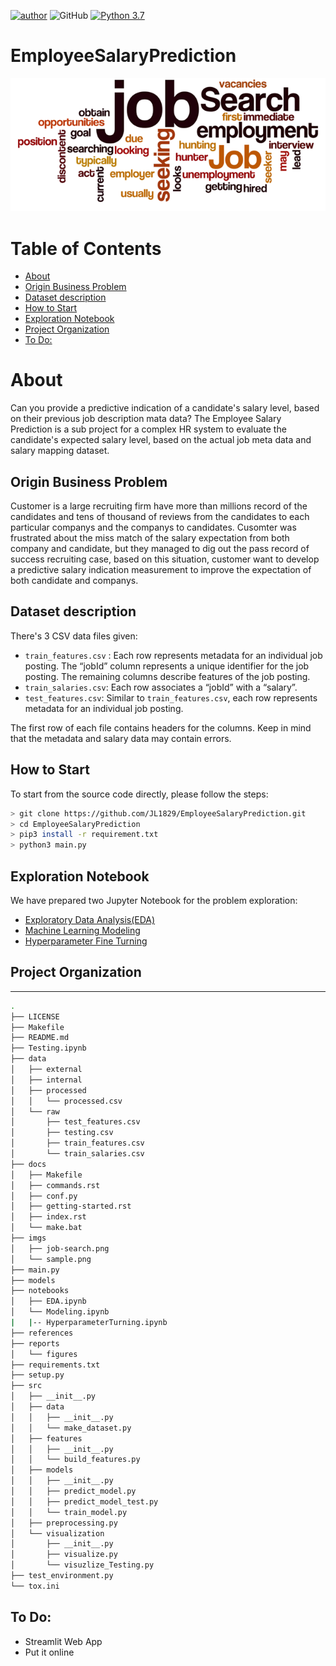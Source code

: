 [![author](https://img.shields.io/badge/author-JohnnyLu-red.svg)](https://www.linkedin.com/in/jl1829/)
![GitHub](https://img.shields.io/github/license/jl1829/EmployeeSalaryPrediction)
[![Python 3.7](https://img.shields.io/badge/python-3.7.6-blue.svg)](https://www.python.org/downloads/release/python-376/)

EmployeeSalaryPrediction
==============================
![image](https://raw.githubusercontent.com/JL1829/EmployeeSalaryPrediction/master/imgs/job-search.png)

Table of Contents
=================

   * [About](#about)
   * [Origin Business Problem](#origin-business-problem)
   * [Dataset description](#dataset-description)
   * [How to Start](#how-to-start)
   * [Exploration Notebook](#exploration-notebook)
   * [Project Organization](#project-organization)
   * [To Do:](#to-do)

# About
Can you provide a predictive indication of a candidate's salary level, based on their previous job description mata data? The Employee Salary Prediction is a sub project for a complex HR system to evaluate the candidate's expected salary level, based on the actual job meta data and salary mapping dataset. 


## Origin Business Problem
Customer is a large recruiting firm have more than millions record of the candidates and tens of thousand of reviews from the candidates to each particular companys and the companys to candidates. Cusomter was frustrated about the miss match of the salary expectation from both company and candidate, but they managed to dig out the pass record of success recruiting case, based on this situation, customer want to develop a predictive salary indication measurement to improve the expectation of both candidate and companys. 

## Dataset description

There's 3 CSV data files given:

* `train_features.csv` : Each row represents metadata for an individual job posting. The “jobId” column represents a unique identifier for the job posting. The remaining columns describe features of the job posting.
* `train_salaries.csv`: Each row associates a “jobId” with a “salary”.
* `test_features.csv`: Similar to `train_features.csv`, each row represents metadata for an individual job posting.

The first row of each file contains headers for the columns. Keep in mind that the metadata and salary data may contain errors.


## How to Start

To start from the source code directly, please follow the steps:
```bash
> git clone https://github.com/JL1829/EmployeeSalaryPrediction.git
> cd EmployeeSalaryPrediction
> pip3 install -r requirement.txt
> python3 main.py
```

## Exploration Notebook

We have prepared two Jupyter Notebook for the problem exploration: 
- [Exploratory Data Analysis(EDA)](https://github.com/JL1829/EmployeeSalaryPrediction/blob/master/notebooks/EDA.ipynb)
- [Machine Learning Modeling](https://github.com/JL1829/EmployeeSalaryPrediction/blob/master/notebooks/Modeling.ipynb)
- [Hyperparameter Fine Turning]()

## Project Organization
------------
```bash
.
├── LICENSE
├── Makefile
├── README.md
├── Testing.ipynb
├── data
│   ├── external
│   ├── internal
│   ├── processed
│   │   └── processed.csv
│   └── raw
│       ├── test_features.csv
│       ├── testing.csv
│       ├── train_features.csv
│       └── train_salaries.csv
├── docs
│   ├── Makefile
│   ├── commands.rst
│   ├── conf.py
│   ├── getting-started.rst
│   ├── index.rst
│   └── make.bat
├── imgs
│   ├── job-search.png
│   └── sample.png
├── main.py
├── models
├── notebooks
│   ├── EDA.ipynb
│   └── Modeling.ipynb
|   |-- HyperparameterTurning.ipynb
├── references
├── reports
│   └── figures
├── requirements.txt
├── setup.py
├── src
│   ├── __init__.py
│   ├── data
│   │   ├── __init__.py
│   │   └── make_dataset.py
│   ├── features
│   │   ├── __init__.py
│   │   └── build_features.py
│   ├── models
│   │   ├── __init__.py
│   │   ├── predict_model.py
│   │   ├── predict_model_test.py
│   │   └── train_model.py
│   ├── preprocessing.py
│   └── visualization
│       ├── __init__.py
│       ├── visualize.py
│       └── visuzlize_Testing.py
├── test_environment.py
└── tox.ini
```

## To Do:
- Streamlit Web App
- Put it online
